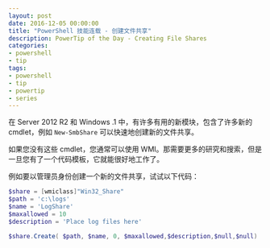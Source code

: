 ```yaml
---
layout: post
date: 2016-12-05 00:00:00
title: "PowerShell 技能连载 - 创建文件共享"
description: PowerTip of the Day - Creating File Shares
categories:
- powershell
- tip
tags:
- powershell
- tip
- powertip
- series
---
```

在 Server 2012 R2 和 Windows .1 中，有许多有用的新模块，包含了许多新的 cmdlet，例如 `New-SmbShare` 可以快速地创建新的文件共享。

如果您没有这些 cmdlet，您通常可以使用 WMI。那需要更多的研究和搜索，但是一旦您有了一个代码模板，它就能很好地工作了。

例如要以管理员身份创建一个新的文件共享，试试以下代码：

```powershell
$share = [wmiclass]"Win32_Share" 
$path = 'c:\logs'
$name = 'LogShare'
$maxallowed = 10
$description = 'Place log files here'

$share.Create( $path, $name, 0, $maxallowed,$description,$null,$null)
```
<!--本文国际来源：[Creating File Shares](http://community.idera.com/powershell/powertips/b/tips/posts/creating-file-shares)-->
